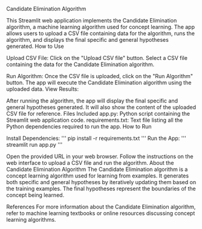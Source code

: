 Candidate Elimination Algorithm 

This Streamlit web application implements the Candidate Elimination algorithm, a machine learning algorithm used for concept learning. The app allows users to upload a CSV file containing data for the algorithm, runs the algorithm, and displays the final specific and general hypotheses generated.
How to Use

Upload CSV File:
Click on the "Upload CSV file" button.
Select a CSV file containing the data for the Candidate Elimination algorithm.

Run Algorithm:
Once the CSV file is uploaded, click on the "Run Algorithm" button.
The app will execute the Candidate Elimination algorithm using the uploaded data.
View Results:

After running the algorithm, the app will display the final specific and general hypotheses generated.
It will also show the content of the uploaded CSV file for reference.
Files Included
app.py: Python script containing the Streamlit web application code.
requirements.txt: Text file listing all the Python dependencies required to run the app.
How to Run

Install Dependencies:
'''
pip install -r requirements.txt
'''
Run the App:
'''
streamlit run app.py
'''

Open the provided URL in your web browser.
Follow the instructions on the web interface to upload a CSV file and run the algorithm.
About the Candidate Elimination Algorithm
The Candidate Elimination algorithm is a concept learning algorithm used for learning from examples. It generates both specific and general hypotheses by iteratively updating them based on the training examples. The final hypotheses represent the boundaries of the concept being learned.

References
For more information about the Candidate Elimination algorithm, refer to machine learning textbooks or online resources discussing concept learning algorithms.